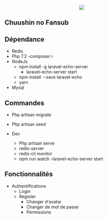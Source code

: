 <p align="center">
    <img src="https://www.chuushin-no-fansub.fr/public/img/site/banniere.jpg"/>
</p>

## Chuushin no Fansub

## Dépendance

- Redis
- Php 7.2
    -composer i
- NodeJs
    - npm install -g laravel-echo-server
        - laravel-echo-server start
    - npm install --save laravel-echo
    - yarn
- Mysql

## Commandes 

- Php artisan migrate
- Php artisan seed


- Dev
    - Php artisan serve
    - redis-server
    - redis-cli monitor
    - npm run watch
    -laravel-echo-server start
   
## Fonctionnalités

- Authentifications
    - Login
    - Register
        - Changer d'avatar
        - Changer de mot de passe
        - Permissions
